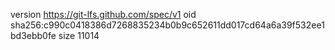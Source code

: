 version https://git-lfs.github.com/spec/v1
oid sha256:c990c0418386d7268835234b0b9c652611dd017cd64a6a39f532ee1bd3ebb0fe
size 11014
